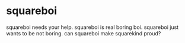 # squareboi
squareboi needs your help. squareboi is real boring boi. squareboi just wants to be not boring. can squareboi make squarekind proud?
